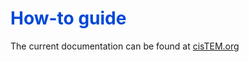 # <span style="color: #0048d8">**How-to guide**</span>

The current documentation can be found at [cisTEM.org](https://cistem.org/documentation)
